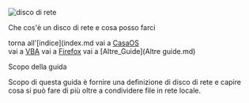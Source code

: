 
![disco di rete](https://www.macitynet.it/wp-content/uploads/2014/11/DiscoICO.jpg)


Che cos'è un disco di rete e cosa posso farci

torna all'[indice](index.md
vai a [CasaOS](casaos.md)    
vai a [VBA](vba.md)
vai a [Firefox](firefox.md)
vai a [Altre_Guide](Altre guide.md)

Scopo della guida

Scopo di questa guida è fornire una definizione di disco di rete e capire cosa si può fare di più
oltre a condividere file in rete locale.
